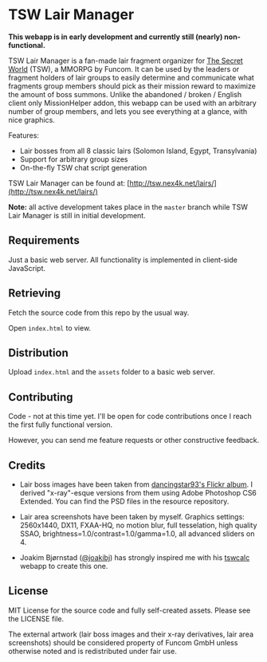 TSW Lair Manager
================

**This webapp is in early development and currently still (nearly) non-functional.**

TSW Lair Manager is a fan-made lair fragment organizer for [The Secret World](http://thesecretworld.com) (TSW), a MMORPG by Funcom. It can be used by the leaders or fragment holders of lair groups to easily determine and communicate what fragments group members should pick as their mission reward to maximize the amount of boss summons. Unlike the abandoned / broken / English client only MissionHelper addon, this webapp can be used with an arbitrary number of group members, and lets you see everything at a glance, with nice graphics.

Features:

* Lair bosses from all 8 classic lairs (Solomon Island, Egypt, Transylvania)
* Support for arbitrary group sizes
* On-the-fly TSW chat script generation

TSW Lair Manager can be found at: [http://tsw.nex4k.net/lairs/](http://tsw.nex4k.net/lairs/)

**Note:** all active development takes place in the `master` branch while TSW Lair Manager is still in initial development.


Requirements
------------
Just a basic web server. All functionality is implemented in client-side JavaScript.


Retrieving
----------
Fetch the source code from this repo by the usual way.

Open `index.html` to view.

Distribution
------------
Upload `index.html` and the `assets` folder to a basic web server.


Contributing
------------
Code - not at this time yet.
I'll be open for code contributions once I reach the first fully functional version.

However, you can send me feature requests or other constructive feedback.


Credits
-------
- Lair boss images have been taken from [dancingstar93's Flickr album](https://www.flickr.com/photos/79764031@N03/sets/72157638380829154/).
  I derived "x-ray"-esque versions from them using Adobe Photoshop CS6 Extended. You can find the PSD files in the resource repository.

- Lair area screenshots have been taken by myself.
  Graphics settings: 2560x1440, DX11, FXAA-HQ, no motion blur, full tesselation, high quality SSAO, brightness=1.0/contrast=1.0/gamma=1.0, all advanced sliders on 4.

- Joakim Bjørnstad ([@joakibj](http://github.com/joakibj)) has strongly inspired me with his [tswcalc](http://github.com/joakibj/tswcalc) webapp to create this one.


License
-------
MIT License for the source code and fully self-created assets. Please see the LICENSE file.

The external artwork (lair boss images and their x-ray derivatives, lair area screenshots) should be considered property of Funcom GmbH unless otherwise noted and is redistributed under fair use.